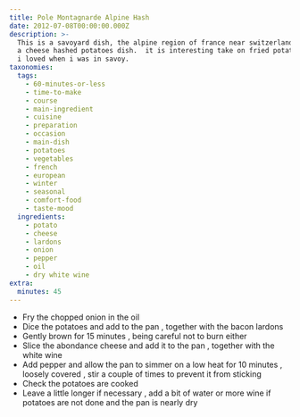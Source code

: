 ```yaml
---
title: Pole Montagnarde Alpine Hash
date: 2012-07-08T00:00:00.000Z
description: >-
  This is a savoyard dish, the alpine region of france near switzerland.  it is
  a cheese hashed potatoes dish.  it is interesting take on fried potatoes that
  i loved when i was in savoy.
taxonomies:
  tags:
    - 60-minutes-or-less
    - time-to-make
    - course
    - main-ingredient
    - cuisine
    - preparation
    - occasion
    - main-dish
    - potatoes
    - vegetables
    - french
    - european
    - winter
    - seasonal
    - comfort-food
    - taste-mood
  ingredients:
    - potato
    - cheese
    - lardons
    - onion
    - pepper
    - oil
    - dry white wine
extra:
  minutes: 45
---
```

 - Fry the chopped onion in the oil
 - Dice the potatoes and add to the pan , together with the bacon lardons
 - Gently brown for 15 minutes , being careful not to burn either
 - Slice the abondance cheese and add it to the pan , together with the white wine
 - Add pepper and allow the pan to simmer on a low heat for 10 minutes , loosely covered , stir a couple of times to prevent it from sticking
 - Check the potatoes are cooked
 - Leave a little longer if necessary , add a bit of water or more wine if potatoes are not done and the pan is nearly dry
